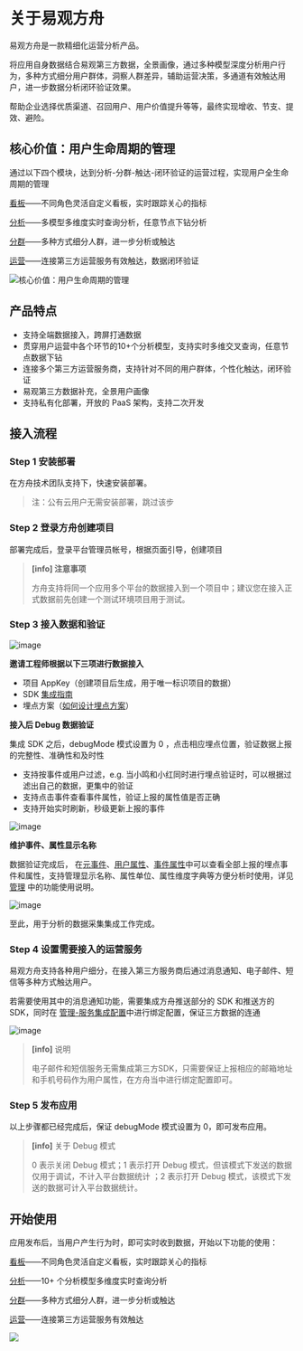 # 关于易观方舟

易观方舟是一款精细化运营分析产品。

将应用自身数据结合易观第三方数据，全景画像，通过多种模型深度分析用户行为，多种方式细分用户群体，洞察人群差异，辅助运营决策，多通道有效触达用户，进一步数据分析闭环验证效果。

帮助企业选择优质渠道、召回用户、用户价值提升等等，最终实现增收、节支、提效、避险。

## 核心价值：用户生命周期的管理

通过以下四个模块，达到分析-分群-触达-闭环验证的运营过程，实现用户全生命周期的管理

[看板](./panel.md)——不同角色灵活自定义看板，实时跟踪关心的指标

[分析](./analytics.md)——多模型多维度实时查询分析，任意节点下钻分析

[分群](./segmentation.md)——多种方式细分人群，进一步分析或触达

[运营](./operation.md)——连接第三方运营服务有效触达，数据闭环验证

![核心价值：用户生命周期的管理](https://imguserradar.analysys.cn/fangzhou/sysImg/201706141931230718.png)

## 产品特点

- 支持全端数据接入，跨屏打通数据
- 贯穿用户运营中各个环节的10+个分析模型，支持实时多维交叉查询，任意节点数据下钻
- 连接多个第三方运营服务商，支持针对不同的用户群体，个性化触达，闭环验证
- 易观第三方数据补充，全景用户画像
- 支持私有化部署，开放的 PaaS 架构，支持二次开发

## 接入流程

### Step 1 安装部署

在方舟技术团队支持下，快速安装部署。

> 注：公有云用户无需安装部署，跳过该步

### Step 2 登录方舟创建项目

部署完成后，登录平台管理员帐号，根据页面引导，创建项目

> **[info] 注意事项**
>
> 方舟支持将同一个应用多个平台的数据接入到一个项目中；建议您在接入正式数据前先创建一个测试环境项目用于测试。

### Step 3 接入数据和验证

![image](https://imguserradar.analysys.cn/fangzhou/img/2019/02/201902151449466087.png)

**邀请工程师根据以下三项进行数据接入**

- 项目 AppKey（创建项目后生成，用于唯一标识项目的数据）
- SDK [集成指南](./sdk.md)
- 埋点方案（[如何设计埋点方案](./integration-tracking-plan.md)）

**接入后 Debug 数据验证**

集成 SDK 之后，debugMode 模式设置为 0 ，点击相应埋点位置，验证数据上报的完整性、准确性和及时性

- 支持按事件或用户过滤，e.g. 当小鸣和小红同时进行埋点验证时，可以根据过滤出自己的数据，更集中的验证
- 支持点击事件查看事件属性，验证上报的属性值是否正确
- 支持开始实时刷新，秒级更新上报的事件

![image](https://imguserradar.analysys.cn/fangzhou/img/2019/02/201902151546546394.png
)

**维护事件、属性显示名称**

数据验证完成后，
在[元事件](./project-meta-events.md)、[用户属性](./project-user-properties.md)、[事件属性](./project-user-properties.md)中可以查看全部上报的埋点事件和属性，支持管理显示名称、属性单位、属性维度字典等方便分析时使用，详见 [管理](./project-manegement.md) 中的功能使用说明。

![image](https://imguserradar.analysys.cn/fangzhou/img/2018/08/201808101148521850.png)

至此，用于分析的数据采集集成工作完成。

### Step 4 设置需要接入的运营服务

易观方舟支持各种用户细分，在接入第三方服务商后通过消息通知、电子邮件、短信等多种方式触达用户。

若需要使用其中的消息通知功能，需要集成方舟推送部分的 SDK 和推送方的 SDK，同时在 [管理-服务集成配置](./project-integrations.md)中进行绑定配置，保证三方数据的连通

![image](https://imguserradar.analysys.cn/fangzhou/img/2019/02/201902151613578859.png)

> **[info]** 说明
>
> 电子邮件和短信服务无需集成第三方SDK，只需要保证上报相应的邮箱地址和手机号码作为用户属性，在方舟当中进行绑定配置即可。

### Step 5 发布应用

以上步骤都已经完成后，保证 debugMode 模式设置为 0，即可发布应用。

> **[info]** 关于 Debug 模式
>
> 0 表示关闭 Debug 模式；1 表示打开 Debug 模式，但该模式下发送的数据仅用于调试，不计入平台数据统计 ；2 表示打开 Debug 模式，该模式下发送的数据可计入平台数据统计。

## 开始使用

应用发布后，当用户产生行为时，即可实时收到数据，开始以下功能的使用：

[看板](./panel.md)——不同角色灵活自定义看板，实时跟踪关心的指标

[分析](./analytics.md)——10+ 个分析模型多维度实时查询分析

[分群](./segmentation.md)——多种方式细分人群，进一步分析或触达

[运营](./operation.md)——连接第三方运营服务有效触达


[![ ](https://imguserradar.analysys.cn/fangzhou/img/2019/01/201901151711159657.jpeg)](https://ark.analysys.cn/view/sign/signup.html?campaign_id=2111486795&utm_campaign=%E6%96%87%E6%A1%A3%E6%B3%A8%E5%86%8C&utm_medium=%E8%87%AA%E5%AA%92%E4%BD%93&utm_source=%E6%96%87%E6%A1%A3&utm_content=&utm_term=)

